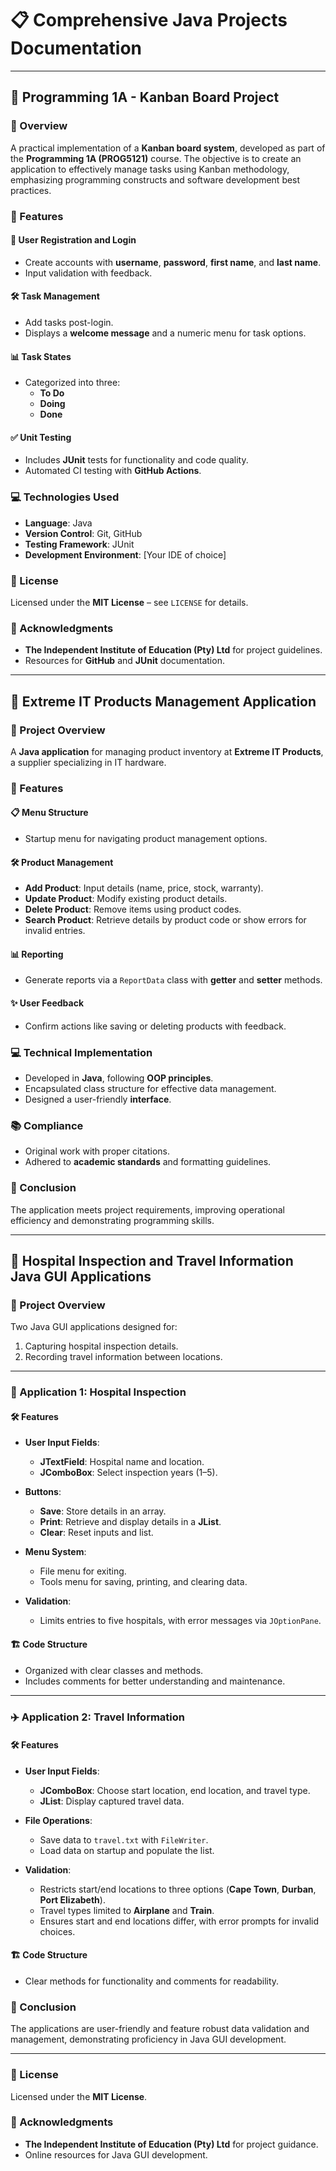 # 📋 Comprehensive Java Projects Documentation  

---

## 📝 Programming 1A - Kanban Board Project  

### 🌟 Overview  
A practical implementation of a **Kanban board system**, developed as part of the **Programming 1A (PROG5121)** course. The objective is to create an application to effectively manage tasks using Kanban methodology, emphasizing programming constructs and software development best practices.  

### 🚀 Features  

#### 🔑 User Registration and Login  
- Create accounts with **username**, **password**, **first name**, and **last name**.  
- Input validation with feedback.  

#### 🛠️ Task Management  
- Add tasks post-login.  
- Displays a **welcome message** and a numeric menu for task options.  

#### 📊 Task States  
- Categorized into three:  
  - **To Do**  
  - **Doing**  
  - **Done**  

#### ✅ Unit Testing  
- Includes **JUnit** tests for functionality and code quality.  
- Automated CI testing with **GitHub Actions**.  

### 💻 Technologies Used  
- **Language**: Java  
- **Version Control**: Git, GitHub  
- **Testing Framework**: JUnit  
- **Development Environment**: [Your IDE of choice]  

### 📜 License  
Licensed under the **MIT License** – see `LICENSE` for details.  

### 🙌 Acknowledgments  
- **The Independent Institute of Education (Pty) Ltd** for project guidelines.  
- Resources for **GitHub** and **JUnit** documentation.  

---

## 🛒 Extreme IT Products Management Application  

### 🌟 Project Overview  
A **Java application** for managing product inventory at **Extreme IT Products**, a supplier specializing in IT hardware.  

### 🚀 Features  

#### 📋 Menu Structure  
- Startup menu for navigating product management options.  

#### 🛠️ Product Management  
- **Add Product**: Input details (name, price, stock, warranty).  
- **Update Product**: Modify existing product details.  
- **Delete Product**: Remove items using product codes.  
- **Search Product**: Retrieve details by product code or show errors for invalid entries.  

#### 📊 Reporting  
- Generate reports via a `ReportData` class with **getter** and **setter** methods.  

#### ✨ User Feedback  
- Confirm actions like saving or deleting products with feedback.  

### 💻 Technical Implementation  
- Developed in **Java**, following **OOP principles**.  
- Encapsulated class structure for effective data management.  
- Designed a user-friendly **interface**.  

### 📚 Compliance  
- Original work with proper citations.  
- Adhered to **academic standards** and formatting guidelines.  

### 🎯 Conclusion  
The application meets project requirements, improving operational efficiency and demonstrating programming skills.  

---

## 🏥 Hospital Inspection and Travel Information Java GUI Applications  

### 🌟 Project Overview  
Two Java GUI applications designed for:  
1. Capturing hospital inspection details.  
2. Recording travel information between locations.  

---

### 🏥 Application 1: Hospital Inspection  

#### 🛠️ Features  

- **User Input Fields**:  
  - **JTextField**: Hospital name and location.  
  - **JComboBox**: Select inspection years (1–5).  

- **Buttons**:  
  - **Save**: Store details in an array.  
  - **Print**: Retrieve and display details in a **JList**.  
  - **Clear**: Reset inputs and list.  

- **Menu System**:  
  - File menu for exiting.  
  - Tools menu for saving, printing, and clearing data.  

- **Validation**:  
  - Limits entries to five hospitals, with error messages via `JOptionPane`.  

#### 🏗️ Code Structure  
- Organized with clear classes and methods.  
- Includes comments for better understanding and maintenance.  

---

### ✈️ Application 2: Travel Information  

#### 🛠️ Features  

- **User Input Fields**:  
  - **JComboBox**: Choose start location, end location, and travel type.  
  - **JList**: Display captured travel data.  

- **File Operations**:  
  - Save data to `travel.txt` with `FileWriter`.  
  - Load data on startup and populate the list.  

- **Validation**:  
  - Restricts start/end locations to three options (**Cape Town**, **Durban**, **Port Elizabeth**).  
  - Travel types limited to **Airplane** and **Train**.  
  - Ensures start and end locations differ, with error prompts for invalid choices.  

#### 🏗️ Code Structure  
- Clear methods for functionality and comments for readability.  

### 🎯 Conclusion  
The applications are user-friendly and feature robust data validation and management, demonstrating proficiency in Java GUI development.  

---

### 📜 License  
Licensed under the **MIT License**.  

### 🙌 Acknowledgments  
- **The Independent Institute of Education (Pty) Ltd** for project guidance.  
- Online resources for Java GUI development.  

